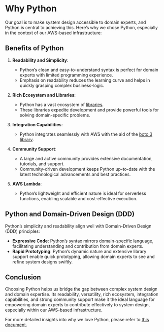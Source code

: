 # Why Python

Our goal is to make system design accessible to domain experts, and Python is central to achieving this. Here’s why we
chose Python, especially in the context of our AWS-based infrastructure:

## Benefits of Python

1. **Readability and Simplicity**:
    - Python’s clean and easy-to-understand syntax is perfect for domain experts with limited programming experience.
    - Emphasis on readability reduces the learning curve and helps in quickly grasping complex business-logic.

2. **Rich Ecosystem and Libraries**:
    - Python has a vast ecosystem of [libraries](https://pypi.org).
    - These libraries expedite development and provide powerful tools for solving domain-specific problems.

3. **Integration Capabilities**:
    - Python integrates seamlessly with AWS with the aid of the [boto 3 library](https://boto3.amazonaws.com/v1/documentation/api/latest/index.html).

4. **Community Support**:
    - A large and active community provides extensive documentation, tutorials, and support.
    - Community-driven development keeps Python up-to-date with the latest technological advancements and best
      practices.

5. **AWS Lambda**:
   - Python’s lightweight and efficient nature is ideal for serverless functions, enabling scalable and
  cost-effective execution.

## Python and Domain-Driven Design (DDD)

Python’s simplicity and readability align well with Domain-Driven Design (DDD) principles:

- **Expressive Code**: Python’s syntax mirrors domain-specific language, facilitating understanding and contribution
  from domain experts.
- **Rapid Prototyping**: Python’s dynamic nature and extensive library support enable quick prototyping, allowing domain
  experts to see and refine system designs swiftly.

## Conclusion

Choosing Python helps us bridge the gap between complex system design and domain expertise. Its readability,
versatility, rich ecosystem, integration capabilities, and strong community support make it the ideal language for
empowering domain experts to contribute effectively to system design, especially within our AWS-based infrastructure.

For more detailed insights into why we love Python, please refer
to [this document](https://papers.draftsman.io/we-love-python/).